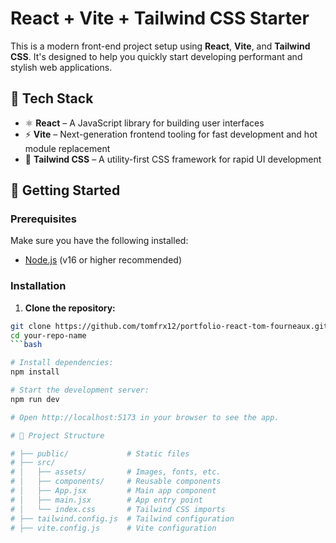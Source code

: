 # React + Vite + Tailwind CSS Starter

This is a modern front-end project setup using **React**, **Vite**, and **Tailwind CSS**. It's designed to help you quickly start developing performant and stylish web applications.

## 🔧 Tech Stack

- ⚛️ **React** – A JavaScript library for building user interfaces
- ⚡ **Vite** – Next-generation frontend tooling for fast development and hot module replacement
- 🎨 **Tailwind CSS** – A utility-first CSS framework for rapid UI development

## 🚀 Getting Started

### Prerequisites

Make sure you have the following installed:

- [Node.js](https://nodejs.org/) (v16 or higher recommended)

### Installation

1. **Clone the repository:**

```bash
git clone https://github.com/tomfrx12/portfolio-react-tom-fourneaux.git your-repo-name
cd your-repo-name
```bash

# Install dependencies:
npm install

# Start the development server:
npm run dev

# Open http://localhost:5173 in your browser to see the app.

# 📁 Project Structure

# ├── public/             # Static files
# ├── src/
# │   ├── assets/         # Images, fonts, etc.
# │   ├── components/     # Reusable components
# │   ├── App.jsx         # Main app component
# │   ├── main.jsx        # App entry point
# │   └── index.css       # Tailwind CSS imports
# ├── tailwind.config.js  # Tailwind configuration
# ├── vite.config.js      # Vite configuration
